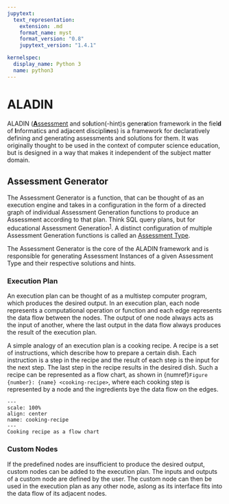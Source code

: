```yaml
---
jupytext:
  text_representation:
    extension: .md
    format_name: myst
    format_version: "0.8"
    jupytext_version: "1.4.1"

kernelspec:
  display_name: Python 3
  name: python3
---
```


# ALADIN

ALADIN ([**A**ssessment](./Intro/Glossary.md#assessment) and so**l**ution(-hint)s gener**a**tion framework in the fiel**d** of **I**nformatics and adjacent discipli**n**es) is a framework for declaratively defining and generating assessments and solutions for them. It was originally thought to be used in the context of computer science education, but is designed in a way that makes it independent of the subject matter domain.

## Assessment Generator

The Assessment Generator is a function, that can be thought of as an execution engine and takes in a configuration in the form of a directed graph of individual Assessment Generation functions to produce an Assessment according to that plan. Think SQL query plans, but for educational Assessment Generation<sup>[1](#sql-query-plan)</sup>. A distinct configuration of multiple Assessment Generation functions is called an [Assessment Type](../Assessments/AssessmentTypes.md).

The Assessment Generator is the core of the ALADIN framework and is responsible for generating Assessment Instances of a given Assessment Type and their respective solutions and hints.

### Execution Plan

An execution plan can be thought of as a multistep computer program, which produces the desired output. In an execution plan, each node represents a computational operation or function and each edge represents the data flow between the nodes. The output of one node always acts as the input of another, where the last output in the data flow always produces the result of the execution plan.

A simple analogy of an execution plan is a cooking recipe. A recipe is a set of instructions, which describe how to prepare a certain dish. Each instruction is a step in the recipe and the result of each step is the input for the next step. The last step in the recipe results in the desired dish. Such a recipe can be represented as a flow chart, as shown in {numref}`Figure {number}: {name} <cooking-recipe>`, where each cooking step is represented by a node and the ingredients bye the data flow on the edges.

```{figure} ../../_static/images/recipe_execution_plan.jpg
---
scale: 100%
align: center
name: cooking-recipe
---
Cooking recipe as a flow chart
```

### Custom Nodes

If the predefined nodes are insufficient to produce the desired output, custom nodes can be added to the execution plan. The inputs and outputs of a custom node are defined by the user. The custom node can then be used in the execution plan as any other node, aslong as its interface fits into the data flow of its adjacent nodes.

